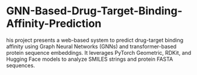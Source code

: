 # GNN-Based-Drug-Target-Binding-Affinity-Prediction
his project presents a web-based system to predict drug-target binding affinity using Graph Neural Networks (GNNs) and transformer-based protein sequence embeddings. It leverages PyTorch Geometric, RDKit, and Hugging Face models to analyze SMILES strings and protein FASTA sequences.
